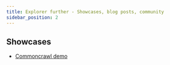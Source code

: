 ```yaml
---
title: Explorer further - Showcases, blog posts, community
sidebar_position: 2
---
```


## Showcases
- [Commoncrawl demo](https://common-crawl.quickwit.io/)

